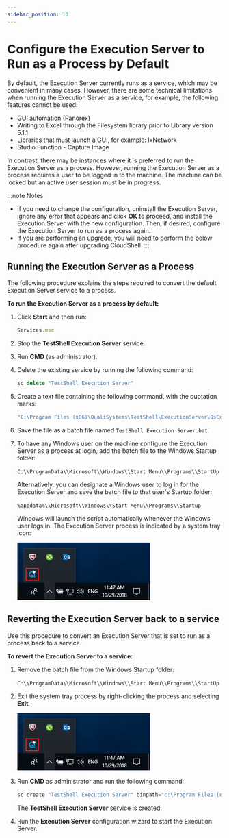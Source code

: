 ```yaml
---
sidebar_position: 10
---
```


# Configure the Execution Server to Run as a Process by Default

By default, the Execution Server currently runs as a service, which may be convenient in many cases. However, there are some technical limitations when running the Execution Server as a service, for example, the following features cannot be used:

- GUI automation (Ranorex)
- Writing to Excel through the Filesystem library prior to Library version 5.1.1[  
    ](http://portal.qualisystems.com/entries/50010383?TestShell%20Suite/TestShell%20Suite%20Tool%20Libraries/FileSystem%205.1.1.284/FileSystem%205.1.1.rar)
- Libraries that must launch a GUI, for example: IxNetwork
- Studio Function - Capture Image

In contrast, there may be instances where it is preferred to run the Execution Server as a process. However, running the Execution Server as a process requires a user to be logged in to the machine. The machine can be locked but an active user session must be in progress.

:::note Notes
- If you need to change the configuration, uninstall the Execution Server, ignore any error that appears and click **OK** to proceed, and install the Execution Server with the new configuration. Then, if desired, configure the Execution Server to run as a process again.
- If you are performing an upgrade, you will need to perform the below procedure again after upgrading CloudShell.
:::
## Running the Execution Server as a Process

The following procedure explains the steps required to convert the default Execution Server service to a process.

**To run the Execution Server as a process by default:**

1. Click **Start** and then run:
    
    ```javascript
    Services.msc
    ```
    
2. Stop the **TestShell Execution Server** service.
3. Run **CMD** (as administrator).
4. Delete the existing service by running the following command:
    
    ```javascript
    sc delete "TestShell Execution Server"
    ```
    
5. Create a text file containing the following command, with the quotation marks:
    
    ```javascript
    "C:\Program Files (x86)\QualiSystems\TestShell\ExecutionServer\QsExecutionServer.exe" tray
    ```
    
6. Save the file as a batch file named `TestShell Execution Server.bat`.
    
7. To have any Windows user on the machine configure the Execution Server as a process at login, add the batch file to the Windows Startup folder:
    
    `C:\\ProgramData\\Microsoft\\Windows\\Start Menu\\Programs\\StartUp`
    
    Alternatively, you can designate a Windows user to log in for the Execution Server and save the batch file to that user's Startup folder:
    
    `%appdata%\\Microsoft\\Windows\\Start Menu\\Programs\\Startup`
    
    Windows will launch the script automatically whenever the Windows user logs in. The Execution Server process is indicated by a system tray icon:
    
    ![](/Images/IG2/CloudShellExecutionServerTrayIcon.png)
    

## Reverting the Execution Server back to a service

Use this procedure to convert an Execution Server that is set to run as a process back to a service.

**To revert the Execution Server to a service:**

1. Remove the batch file from the Windows Startup folder:
    
    `C:\\ProgramData\\Microsoft\\Windows\\Start Menu\\Programs\\StartUp`
    
2. Exit the system tray process by right-clicking the process and selecting **Exit**.
    
    ![](/Images/IG2/CloudShellExecutionServerTrayIcon.png)
    
3. Run **CMD** as administrator and run the following command:
    
    ```javascript
    sc create "TestShell Execution Server" binpath="c:\Program Files (x86)\QualiSystems\TestShell\ExecutionServer\QsExecutionServer.exe"
    ```
    
    The **TestShell Execution Server** service is created.
    
4. Run the **Execution Server** configuration wizard to start the Execution Server.